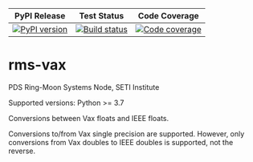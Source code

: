 | PyPI Release | Test Status | Code Coverage |
| ------------ | ----------- | ------------- |
| [![PyPI version](https://badge.fury.io/py/rms-vax.svg)](https://badge.fury.io/py/rms-vax) | [![Build status](https://img.shields.io/github/actions/workflow/status/SETI/rms-vax/run-tests.yml?branch=main)](https://github.com/SETI/rms-vax/actions) | [![Code coverage](https://img.shields.io/codecov/c/github/SETI/rms-vax/main?logo=codecov)](https://codecov.io/gh/SETI/rms-vax) |

# rms-vax

PDS Ring-Moon Systems Node, SETI Institute

Supported versions: Python >= 3.7

Conversions between Vax floats and IEEE floats.

Conversions to/from Vax single precision are supported. However, only conversions
from Vax doubles to IEEE doubles is supported, not the reverse.

